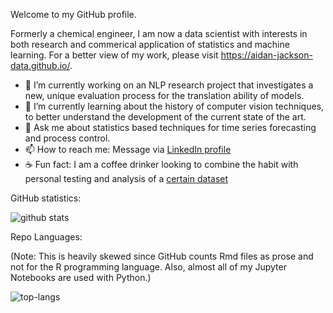 Welcome to my GitHub profile. 

Formerly a chemical engineer, I am now a data scientist with interests in both research and commerical application of statistics and machine learning. For a better view of my work, please visit https://aidan-jackson-data.github.io/.

- 🔭 I’m currently working on an NLP research project that investigates a new, unique evaluation process for the translation ability of models.
- 🌱 I’m currently learning about the history of computer vision techniques, to better understand the development of the current state of the art.
- 💬 Ask me about statistics based techniques for time series forecasting and process control.
- 📫 How to reach me: Message via [LinkedIn profile](https://www.linkedin.com/in/aidan-jackson/)
- ☕️ Fun fact: I am a coffee drinker looking to combine the habit with personal testing and analysis of a [certain dataset](https://github.com/rfordatascience/tidytuesday/blob/master/data/2020/2020-07-07/readme.md)

GitHub statistics:

![github stats](https://github-readme-stats.vercel.app/api?username=aidan-jackson-data&show_icons=true&theme=default&include_all_commits=true)

Repo Languages:

(Note: This is heavily skewed since GitHub counts Rmd files as prose and not for the R programming language. Also, almost all of my Jupyter Notebooks are used with Python.)

![top-langs](https://github-readme-stats.vercel.app/api/top-langs?username=aidan-jackson-data&show_icons=true&theme=default)

